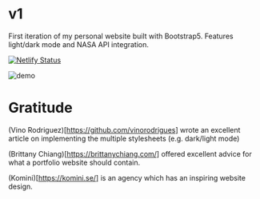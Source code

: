 # v1
 First iteration of my personal website built with Bootstrap5. Features light/dark mode and NASA API integration.

[![Netlify Status](https://api.netlify.com/api/v1/badges/7e306e03-ab5e-42d5-84f4-8d71a0b59a28/deploy-status)](https://app.netlify.com/sites/effulgent-swan-c45780/deploys)
 
![demo](assets/img/garrettt.gif)

# Gratitude

(Vino Rodriguez)[https://github.com/vinorodrigues] wrote an excellent article on implementing the multiple stylesheets (e.g. dark/light mode)

(Brittany Chiang)[https://brittanychiang.com/] offered excellent advice for what a portfolio website should contain.

(Komini)[https://komini.se/] is an agency which has an inspiring website design.
